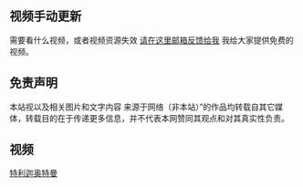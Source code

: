 ## 视频手动更新

需要看什么视频，或者视频资源失效 [请在这里邮箱反馈给我](http://mail.qq.com/cgi-bin/qm_share?t=qm_mailme&email=M1BZSURZc1VcS15SWl8dUFxe) 我给大家提供免费的视频。


## 免责声明

本站视以及相关图片和文字内容 来源于网络（非本站）”的作品均转载自其它媒体，转载目的在于传递更多信息，并不代表本网赞同其观点和对其真实性负责。



## 视频
 [特利迦奥特曼](http://mail.qq.com/cgi-bin/qm_share?t=qm_mailme&email=M1BZSURZc1VcS15SWl8dUFxe) 





